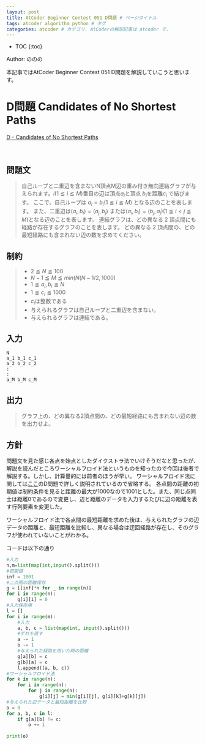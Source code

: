 ```yaml
---
layout: post
title: AtCoder Beginner Contest 051 D問題 # ページタイトル
tags: atcoder algorithm python # タグ
categories: atcoder # カテゴリ. AtCoderの解説記事は atcoder で.
---
```



* TOC
{:toc}

Author: ののの　<!-- 自分の名前 -->

<!-- ↓↓↓↓↓ 記事内容 ↓↓↓↓↓ -->
本記事ではAtCoder Beginner Contest 051 D問題を解説していこうと思います。
# D問題 Candidates of No Shortest Paths

<a href="https://atcoder.jp/contests/abc051/tasks/abc051_d">D - Candidates of No Shortest Paths</a>

<br>


## 問題文
>自己ループと二重辺を含まないN頂点M辺の重み付き無向連結グラフが与えられます。$i(1≦i≦M)$番目の辺は頂点$a_i$と頂点 $b_i$を距離$c_i$ で結びます。 ここで、自己ループは $a_i=b_i(1≦i≦M)$ となる辺のことを表します。 また、二重辺は$(a_i,b_i)=(a_j,b_j)$ または$(a_i,b_i)=(b_j,a_j)(1≦i<j≦M)$となる辺のことを表します。 連結グラフは、どの異なる 2 頂点間にも経路が存在するグラフのことを表します。 どの異なる 2 頂点間の、どの最短経路にも含まれない辺の数を求めてください。



## 制約
> * $2≦N≦100$
>* $N-1≦M≦min(N(N-1/2,1000)$
> * $1≦a_i,b_i≦N$
>* $1≦c_i≦1000$
>* $c_i$は整数である
>* 与えられるグラフは自己ループと二重辺を含まない。
>* 与えられるグラフは連結である。




## 入力
```
N
a_1 b_1 c_1
a_2 b_2 c_2
:
:
a_M b_M c_M
```


## 出力
>グラフ上の、どの異なる2頂点間の、どの最短経路にも含まれない辺の数を出力せよ。

## 方針
問題文を見た感じ各点を始点としたダイクストラ法でいけそうだなと思ったが、解説を読んだところワーシャルフロイド法というものを知ったので今回は後者で解説する。しかし、計算量的には前者のほうが早い。
ワーシャルフロイド法に関しては<a href="https://www.slideshare.net/chokudai/abc012">ここ</a>のD問題で詳しく説明されているので省略する。
各点間の距離の初期値は制約条件を見ると距離の最大が1000なので1001とした。また、同じ点同士は距離0であるので変更し、辺と距離のデータを入力するたびに辺の距離を表す行列要素を変更した。

ワーシャルフロイド法で各点間の最短距離を求めた後は、与えられたグラフの辺データの距離と、最短距離を比較し、異なる場合は迂回経路が存在し、そのグラフが使われていないことがわかる。

コードは以下の通り
```python
#入力
n,m=list(map(int,input().split()))
#初期値
inf = 1001
#二点間の距離保存
g = [[inf]*n for _ in range(n)]
for i in range(n):
    g[i][i] = 0
#入力保存用
l = []
for i in range(m):
    #入力
    a, b, c = list(map(int, input().split()))
    #ずれを直す
    a -= 1
    b -= 1
    #与えられた経路を用いた時の距離
    g[a][b] = c
    g[b][a] = c
    l.append((a, b, c))
#ワーシャルフロイド法
for k in range(n):
    for i in range(n):
        for j in range(n):
            g[i][j] = min(g[i][j], g[i][k]+g[k][j])
#与えられた辺データと最短距離を比較
o = 0
for a, b, c in l:
    if g[a][b] != c:
        o += 1
 
print(o)
```
